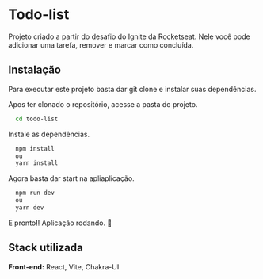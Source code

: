 # Todo-list

Projeto criado a partir do desafio do Ignite da Rocketseat. Nele você pode adicionar uma tarefa, remover e marcar como concluída.

## Instalação

Para executar este projeto basta dar git clone e instalar suas dependências.

Apos ter clonado o repositório, acesse a pasta do projeto.

```bash
  cd todo-list
```
Instale as dependências.
```bash
  npm install
  ou
  yarn install
```
Agora basta dar start na apliaplicação.
```bash
  npm run dev
  ou
  yarn dev
```
E pronto!! Aplicação rodando. 🚀
## Stack utilizada

**Front-end:** React, Vite, Chakra-UI

